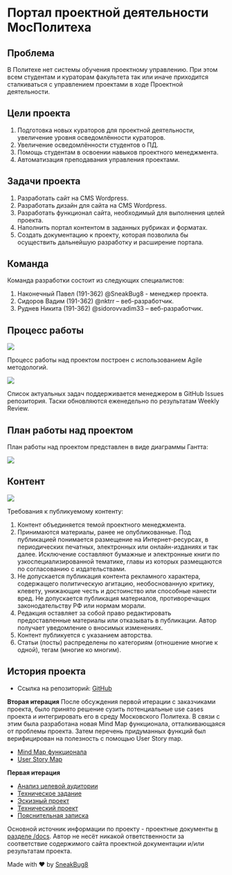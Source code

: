 # Портал проектной деятельности МосПолитеха

## Проблема

В Политехе нет системы обучения проектному управлению. При этом всем студентам и кураторам факультета так или иначе приходится сталкиваться с управлением проектами в ходе Проектной деятельности.

## Цели проекта

1. Подготовка новых кураторов для проектной деятельности, увеличение уровня осведомлённости кураторов.
2. Увеличение осведомлённости студентов о ПД.
3. Помощь студентам в освоении навыков проектного менеджмента.
4. Автоматизация преподавания управления проектами.

## Задачи проекта

1. Разработать сайт на CMS Wordpress.
2. Разработать дизайн для сайта на CMS Wordpress.
3. Разработать функционал сайта, необходимый для выполнения целей проекта.
4. Наполнить портал контентом в заданных рубриках и форматах.
5. Создать документацию к проекту, которая позволила бы осуществить дальнейшую разработку и расширение портала.

## Команда

Команда разработки состоит из следующих специалистов:
1. Наконечный Павел (191-362) @SneakBug8 - менеджер проекта.
2. Сидоров Вадим (191-362) @nktrr – веб-разработчик.
3. Руднев Никита (191-362) @sidorovvadim33 – веб-разработчик.

## Процесс работы

![](https://i.postimg.cc/SQ7jQG1K/876744108bfa014b250d7223de2ed5a4.png)

Процесс работы над проектом построен с использованием Agile методологий.

![](https://i.postimg.cc/L5qPwgRP/working-process.png)

Список актуальных задач поддерживается менеджером в GitHub Issues репозитория. Таски обновляются еженедельно по результатам Weekly Review.

## План работы над проектом

План работы над проектом представлен в виде диаграммы Гантта:

![](https://i.postimg.cc/m2sXCTSw/gantt-chart.png)

## Контент

![](https://i.postimg.cc/LsBGghcj/proxy-duckduckgo-com.jpg)

Требования к публикуемому контенту:

1. Контент объединяется темой проектного менеджмента.
2. Принимаются материалы, ранее не опубликованные. Под публикацией понимается размещение на Интернет-ресурсах, в периодических печатных, электронных или онлайн-изданиях и так далее. Исключение составляют бумажные и электронные книги по узкоспециализированной тематике, главы из которых размещаются по согласованию с издательствами.
3. Не допускается публикация контента рекламного характера, содержащего политическую агитацию, необоснованную критику, клевету, унижающие честь и достоинство или способные нанести вред. Не допускается публикация материалов, противоречащих законодательству РФ или нормам морали.
4. Редакция оставляет за собой право редактировать предоставленные материалы или отказывать в публикации. Автор получает уведомление о вносимых изменениях.
5. Контент публикуется с указанием авторства.
6. Статьи (посты) распределены по категориям (отношение многие к одной), тегам (многие ко многим).

## История проекта

- Ссылка на репозиторий: [GitHub](https://github.com/SneakBug8/pm-ru-website)

**Вторая итерация**
После обсуждения первой итерации с заказчиками проекта, было принято решение сузить потенциальные use cases проекта и интегрировать его в среду Московского Политеха. В связи с этим была разработана новая Mind Map функционала, отталкивающаяся от проблемы проекта. Затем перечень придуманных функций был верифицирован на полезность с помощью User Story map.

- [Mind Map функционала](https://miro.com/app/board/o9J_ldZM2yQ=/)
- [User Story Map](https://miro.com/app/board/o9J_ldCD1cY=/)

**Первая итерация**
- [Анализ целевой аудитории](https://github.com/SneakBug8/pm-ru-website/blob/main/docs/%D0%B0%D0%BD%D0%B0%D0%BB%D0%B8%D0%B7_%D1%86%D0%B0.docx)
- [Техническое задание](https://github.com/SneakBug8/pm-ru-website/blob/main/docs/Software_Requirements_Specifications.docx)
- [Эскизный проект](https://github.com/SneakBug8/pm-ru-website/blob/main/docs/%D1%8D%D1%81%D0%BA%D0%B8%D0%B7%D0%BD%D1%8B%D0%B9_%D0%BF%D1%80%D0%BE%D0%B5%D0%BA%D1%82.docx)
- [Технический проект](https://github.com/SneakBug8/pm-ru-website/blob/main/docs/%D1%82%D0%B5%D1%85%D0%BD%D0%B8%D1%87%D0%B5%D1%81%D0%BA%D0%B8%D0%B9_%D0%BF%D1%80%D0%BE%D0%B5%D0%BA%D1%82_1.docx)
- [Пояснительная записка](https://github.com/SneakBug8/pm-ru-website/blob/main/docs/%D0%BF%D0%BE%D1%8F%D1%81%D0%BD%D0%B8%D1%82%D0%B5%D0%BB%D1%8C%D0%BD%D0%B0%D1%8F_%D0%B7%D0%B0%D0%BF%D0%B8%D1%81%D0%BA%D0%B0.docx)

Основной источник информации по проекту - проектные документы [в разделе /docs](https://github.com/SneakBug8/pm-ru-website/tree/main/docs). Автор не несёт никакой ответственности за соответствие содержимого сайта проектной документации и/или результатам проекта.

Made with ❤ by [SneakBug8](https://sneakbug8.com)